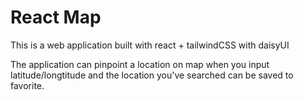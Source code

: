 # React Map

This is a web application built with react + tailwindCSS with daisyUI

The application can pinpoint a location on map when you input latitude/longtitude
and the location you've searched can be saved to favorite.
